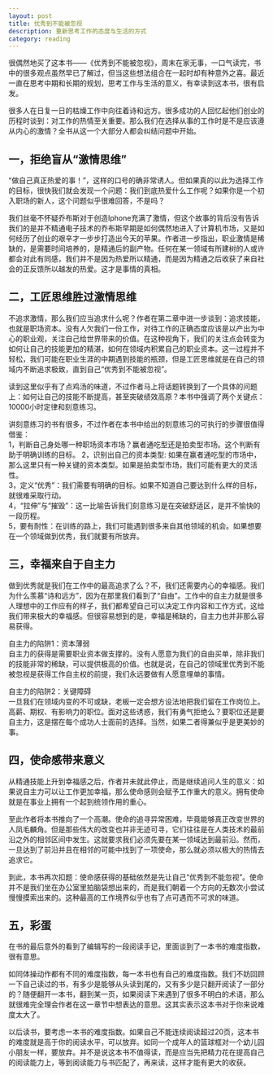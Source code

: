 ```yaml
---
layout: post
title: 优秀到不能被忽视
description: 重新思考工作的态度与生活的方式
category: reading
--- 
```


很偶然地买了这本书——《优秀到不能被忽视》，周末在家无事，一口气读完，书中的很多观点虽然早已了解过，但当这些想法组合在一起时却有种意外之喜。最近一直在思考中期和长期的规划，思考工作与生活的意义，有幸读到这本书，很有启发。

很多人在日复一日的枯燥工作中向往着诗和远方。很多成功的人回忆起他们创业的历程时谈到：对工作的热情至关重要。那么我们在选择从事的工作时是不是应该遵从内心的激情？全书从这一个大部分人都会纠结问题中开始。

## 一，拒绝盲从“激情思维”
“做自己真正热爱的事！”，这样的口号的确非常诱人。但如果真的以此为选择工作的目标，很快我们就会发现一个问题：我们到底热爱什么工作呢？如果你是一个初入职场的新人，这个问题似乎很难回答，不是吗？

我们丝毫不怀疑乔布斯对于创造Iphone充满了激情，但这个故事的背后没有告诉我们的是并不精通电子技术的乔布斯早期是如何偶然地进入了计算机市场，又是如何经历了创业的艰辛才一步步打造出今天的苹果。作者进一步指出，职业激情是稀缺的，是需要时间培养的，是精通后的副产物。任何在某一领域有所建树的人或许都会对此有同感，我们并不是因为热爱所以精通，而是因为精通之后收获了来自社会的正反馈所以越发的热爱。这才是事情的真相。

## 二，工匠思维胜过激情思维
不追求激情，那么我们应当追求什么呢？作者在第二章中进一步谈到：追求技能，也就是职场资本。没有人欠我们一份工作，对待工作的正确态度应该是以产出为中心的职业观，关注自己给世界带来的价值。在这种视角下，我们的关注点会转变为如何让自己的技能更加的精湛，如何在领域内积累自己的职业资本。这一过程并不轻松，我们可能在职业生涯的中期遇到技能的瓶颈，但是工匠思维就是在自己的领域内不断追求极致，直到自己“优秀到不能被忽视”。

读到这里似乎有了点鸡汤的味道，不过作者马上将话题转换到了一个具体的问题上：如何让自己的技能不断提高，甚至突破绩效高原？本书中强调了两个关键点：10000小时定律和刻意练习。

讲刻意练习的书有很多，不过作者在本书中给出的刻意练习的可执行的步骤很值得借鉴：  
1，判断自己身处哪一种职场资本市场？赢者通吃型还是拍卖型市场。这个判断有助于明确训练的目标。 
2，识别出自己的资本类型: 如果在赢者通吃型的市场中，那么这里只有一种关键的资本类型。如果是拍卖型市场，我们可能有更大的灵活性。  
3，定义“优秀”：我们需要有明确的目标。如果不知道自己要达到什么样的目标，就很难采取行动。  
4，“拉伸”与“摧毁”：这一比喻告诉我们刻意练习是在突破舒适区，是并不愉快的一段历程。  
5，要有耐性：在训练的路上，我们可能遇到很多来自其他领域的机会。如果想要在一个领域做到优秀，我们就要有所放弃。  

## 三，幸福来自于自主力
做到优秀就是我们在工作中的最高追求了么？不，我们还需要内心的幸福感。我们为什么羡慕“诗和远方”，因为在那里我们看到了“自由”。工作中的自主力就是很多人理想中的工作应有的样子，我们都希望自己可以决定工作内容和工作方式，这给我们带来极大的幸福感。但很容易想到的是，幸福是稀缺的，自主力也并非那么容易获得。

自主力的陷阱1：资本薄弱  
自主力的获得是需要职业资本做支撑的。没有人愿意为我们的自由买单，除非我们的技能非常的稀缺，可以提供极高的价值。也就是说，在自己的领域里优秀到不能被忽视是获得工作自主权的前提，我们永远要做有人愿意埋单的事情。

自主力的陷阱2：关键障碍  
一旦我们在领域内变的不可或缺，老板一定会想方设法地把我们留在工作岗位上。高薪、期权、有影响力的职位。面对这些诱惑，我们有勇气拒绝么？要职位还是要自主力，这是摆在每个成功人士面前的选择。当然，如果二者得兼似乎是更美妙的事。

## 四，使命感带来意义
从精通技能上升到幸福感之后，作者并未就此停止，而是继续追问人生的意义：如果说自主力可以让工作更加幸福，那么使命感则会赋予工作重大的意义。拥有使命就是在事业上拥有一个起到统领作用的重心。

至此作者将本书推向了一个高潮。使命的追寻异常困难，毕竟能够真正改变世界的人凤毛麟角。但是那些伟大的改变也并非无迹可寻，它们往往是在人类技术的最前沿之外的相邻区间中发生。这就要求我们必须先要在某一领域达到最前沿。然而，一旦达到了前沿并且在相邻的可能中找到了一项使命，那么就必须以极大的热情去追求它。

到此，本书再次扣题：使命感获得的基础依然是先让自己“优秀到不能忽视”。使命并不是我们坐在办公室里拍脑袋想出来的，而是我们朝着一个方向的无数次小尝试慢慢摸索出来的。这种最高的工作境界似乎也有了点可遇而不可求的味道。

## 五，彩蛋
在书的最后意外的看到了编辑写的一段阅读手记，里面谈到了一本书的难度指数，很有意思。

如同体操动作都有不同的难度指数，每一本书也有自己的难度指数。我们不妨回顾一下自己读过的书，有多少是能够从头读到尾的，又有多少是只翻开阅读了一部分的？随便翻开一本书，翻到某一页，如果阅读下来遇到了很多不明白的术语，那么就很难完全理会作者在这一章节中想表达的意思。这其实表示这本书对于你来说难度太大了。

以后读书，要考虑一本书的难度指数。如果自己不能连续阅读超过20页，这本书的难度就是高于你的阅读水平，可以放弃。如同一个成年人的篮球框对一个幼儿园小朋友一样，要放弃。并不是说这本书不值得读，而是应当先把精力花在提高自己的阅读能力上，等到阅读能力与书匹配了，再来读，这样才能有更大的收获。
